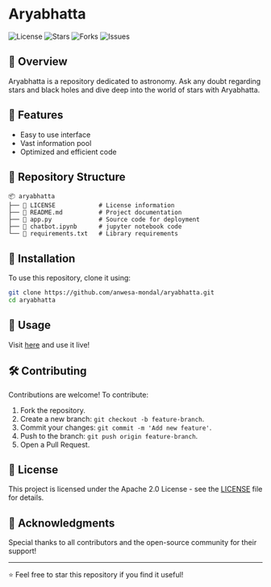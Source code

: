 # Aryabhatta

![License](https://img.shields.io/github/license/anwesa-mondal/aryabhatta)
![Stars](https://img.shields.io/github/stars/anwesa-mondal/aryabhatta)
![Forks](https://img.shields.io/github/forks/anwesa-mondal/aryabhatta)
![Issues](https://img.shields.io/github/issues/anwesa-mondal/aryabhatta)

## 📌 Overview
Aryabhatta is a repository dedicated to astronomy. Ask any doubt regarding stars and black holes and dive deep into the world of stars with Aryabhatta.

## 🚀 Features
- Easy to use interface
- Vast information pool
- Optimized and efficient code

## 📂 Repository Structure
```
📦 aryabhatta
├── 📄 LICENSE            # License information
├── 📄 README.md          # Project documentation
├── 📄 app.py             # Source code for deployment
├── 📄 chatbot.ipynb      # jupyter notebook code
└── 📄 requirements.txt   # Library requirements

```

## 🔧 Installation
To use this repository, clone it using:
```sh
git clone https://github.com/anwesa-mondal/aryabhatta.git
cd aryabhatta
```

## 📜 Usage
Visit [here](https://huggingface.co/spaces/blue-coder/Aryabhatta) and use it live!

## 🛠️ Contributing
Contributions are welcome! To contribute:
1. Fork the repository.
2. Create a new branch: `git checkout -b feature-branch`.
3. Commit your changes: `git commit -m 'Add new feature'`.
4. Push to the branch: `git push origin feature-branch`.
5. Open a Pull Request.

## 📝 License
This project is licensed under the Apache 2.0 License - see the [LICENSE](LICENSE) file for details.

## 🤝 Acknowledgments
Special thanks to all contributors and the open-source community for their support!

---
⭐ Feel free to star this repository if you find it useful!
